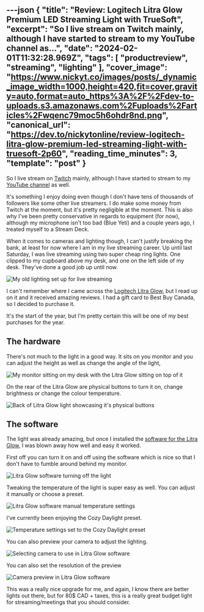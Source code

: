 ---json
{
  "title": "Review: Logitech Litra Glow Premium LED Streaming Light with TrueSoft",
  "excerpt": "So I live stream on Twitch mainly, although I have started to stream to my YouTube channel as...",
  "date": "2024-02-01T11:32:28.969Z",
  "tags": [
    "productreview",
    "streaming",
    "lighting"
  ],
  "cover_image": "https://www.nickyt.co/images/posts/_dynamic_image_width=1000,height=420,fit=cover,gravity=auto,format=auto_https%3A%2F%2Fdev-to-uploads.s3.amazonaws.com%2Fuploads%2Farticles%2Fwqenc79moc5h6ohdr8nd.png",
  "canonical_url": "https://dev.to/nickytonline/review-logitech-litra-glow-premium-led-streaming-light-with-truesoft-2p60",
  "reading_time_minutes": 3,
  "template": "post"
}
---

So I live stream on [Twitch](http://nickyt.live) mainly, although I have started to stream to my [YouTube channel](https://nickyt.tube) as well.

It's something I enjoy doing even though I don't have tens of thousands of followers like some other live streamers. I do make some money from Twitch at the moment, but it's pretty negligible at the moment. This is also why I've been pretty conservative in regards to equipment (for now), although my microphone isn't too bad (Blue Yeti) and a couple years ago, I treated myself to a Stream Deck.

When it comes to cameras and lighting though, I can't justify breaking the bank, at least for now where I am in my live streaming career. Up until last Saturday, I was live streaming using two super cheap ring lights. One clipped to my cupboard above my desk, and one on the left side of my desk. They've done a good job up until now.

![My old lighting set up for live streaming](https://www.nickyt.co/images/posts/_uploads_articles_exrqccl2pai6wfi3mejb.png)

I can't remember where I came across the [Logitech Litra Glow](https://www.logitech.com/en-ca/products/lighting/litra-glow.946-000001.html), but I read up on it and it received amazing reviews. I had a gift card to Best Buy Canada, so I decided to purchase it.

It's the start of the year, but I'm pretty certain this will be one of my best purchases for the year.

## The hardware

There's not much to the light in a good way. It sits on you monitor and you can adjust the height as well as change the angle of the light,

![My monitor sitting on my desk with the Litra Glow sitting on top of it](https://www.nickyt.co/images/posts/_uploads_articles_aehkg166yfdha0txwoha.png)

On the rear of the Litra Glow are physical buttons to turn it on, change brightness or change the colour temperature.

![Back of Litra Glow light showcasing it's physical buttons](https://www.nickyt.co/images/posts/_uploads_articles_r6v66zm0fj9fshomq4vd.png)

## The software

The light was already amazing, but once I installed the [software for the Litra Glow](https://support.logi.com/hc/en-in/articles/4418090899223-Download-Litra-Glow), I was blown away how well and easy it worked.

First off you can turn it on and off using the software which is nice so that I don't have to fumble around behind my monitor.

![Litra Glow software turning off the light](https://www.nickyt.co/images/posts/_uploads_articles_wk7hphgpljhn1xpne6u3.gif)

Tweaking the temperature of the light is super easy as well. You can adjust it manually or choose a preset.

![Litra Glow software manual temperature settings](https://www.nickyt.co/images/posts/_uploads_articles_azx8dndnljaabn7t44ll.png)

I've currently been enjoying the Cozy Daylight preset.

![Temperature settings set to the Cozy Daylight preset](https://www.nickyt.co/images/posts/_uploads_articles_44yabt1zvgwnn5l3w2m3.png)

You can also preview your camera to adjust the lighting.

![Selecting camera to use in Litra Glow software](https://www.nickyt.co/images/posts/_uploads_articles_3mehj3mt1mo9zi1cjin2.png)

You can also set the resolution of the preview

![Camera preview in Litra Glow software](https://www.nickyt.co/images/posts/_uploads_articles_e06rg09hm9l2c4da02mn.png)

This was a really nice upgrade for me, and again, I know there are better lights out there, but for 80$ CAD + taxes, this is a really great budget light for streaming/meetings that you should consider.
